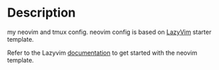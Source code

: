 # Description
my neovim and tmux config. neovim config is based on [LazyVim](https://github.com/LazyVim/LazyVim) starter template.

Refer to the Lazyvim [documentation](https://lazyvim.github.io/installation) to get started with the neovim template.

